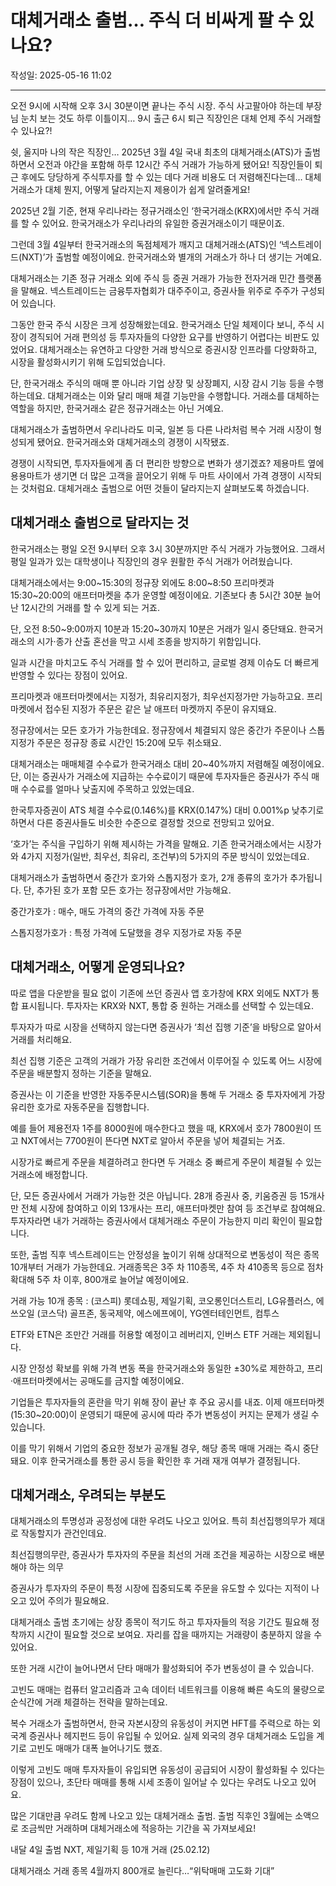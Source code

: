 # 대체거래소 출범… 주식 더 비싸게 팔 수 있나요?

작성일: 2025-05-16 11:02

---

오전 9시에 시작해 오후 3시 30분이면 끝나는 주식 시장. 주식 사고팔아야 하는데 부장님 눈치 보는 것도 하루 이틀이지… 9시 출근 6시 퇴근 직장인은 대체 언제 주식 거래할 수 있나요?!

쉿, 울지마 나의 작은 직장인…  2025년 3월 4일 국내 최초의 대체거래소(ATS)가 출범하면서 오전과 야간을 포함해 하루 12시간 주식 거래가 가능하게 됐어요! 직장인들이 퇴근 후에도 당당하게 주식투자를 할 수 있는 데다 거래 비용도 더 저렴해진다는데… 대체거래소가 대체 뭔지, 어떻게 달라지는지 제용이가 쉽게 알려줄게요!

2025년 2월 기준, 현재 우리나라는 정규거래소인 ‘한국거래소(KRX)에서만 주식 거래를 할 수 있어요. 한국거래소가 우리나라의 유일한 증권거래소이기 때문이죠.

그런데 3월 4일부터 한국거래소의 독점체제가 깨지고 대체거래소(ATS)인 ‘넥스트레이드(NXT)’가 출범할 예정이에요. 한국거래소와 별개의 거래소가 하나 더 생기는 거예요.

대체거래소는 기존 정규 거래소 외에 주식 등 증권 거래가 가능한 전자거래 민간 플랫폼을 말해요. 넥스트레이드는 금융투자협회가 대주주이고, 증권사들 위주로 주주가 구성되어 있습니다.

그동안 한국 주식 시장은 크게 성장해왔는데요. 한국거래소 단일 체제이다 보니, 주식 시장이 경직되어 거래 편의성 등 투자자들의  다양한 요구를 반영하기 어렵다는 비판도 있었어요. 대체거래소는 유연하고 다양한 거래 방식으로 증권시장 인프라를 다양화하고, 시장을 활성화시키기 위해 도입되었습니다.

단, 한국거래소 주식의 매매 뿐 아니라 기업 상장 및 상장폐지, 시장 감시 기능 등을 수행하는데요. 대체거래소는 이와 달리 매매 체결 기능만을 수행합니다. 거래소를 대체하는 역할을 하지만, 한국거래소 같은 정규거래소는 아닌 거예요.

대체거래소가 출범하면서 우리나라도 미국, 일본 등 다른 나라처럼 복수 거래 시장이 형성되게 됐어요. 한국거래소와 대체거래소의 경쟁이 시작됐죠.

경쟁이 시작되면, 투자자들에게 좀 더 편리한 방향으로 변화가 생기겠죠? 제용마트 옆에 용용마트가 생기면 더 많은 고객을 끌어오기 위해 두 마트 사이에서 가격 경쟁이 시작되는 것처럼요. 대체거래소 출범으로 어떤 것들이 달라지는지 살펴보도록 하겠습니다.

## 대체거래소 출범으로 달라지는 것

한국거래소는 평일 오전 9시부터 오후 3시 30분까지만 주식 거래가 가능했어요. 그래서 평일 일과가 있는 대학생이나 직장인의 경우 원활한 주식 거래가 어려웠습니다.

대체거래소에서는 9:00~15:30의 정규장 외에도 8:00~8:50 프리마켓과 15:30~20:00의 애프터마켓을 추가 운영할 예정이에요. 기존보다 총 5시간 30분 늘어난 12시간의 거래를 할 수 있게 되는 거죠.

단, 오전 8:50~9:00까지 10분과 15:20~30까지 10분은 거래가 일시 중단돼요. 한국거래소의 시가⋅종가 산출 혼선을 막고 시세 조종을 방지하기 위함입니다.

일과 시간을 마치고도 주식 거래를 할 수 있어 편리하고, 글로벌 경제 이슈도 더 빠르게 반영할 수 있다는 장점이 있어요.

프리마켓과 애프터마켓에서는 지정가, 최유리지정가, 최우선지정가만 가능하고요. 프리마켓에서 접수된 지정가 주문은 같은 날 애프터 마켓까지 주문이 유지돼요.

정규장에서는 모든 호가가 가능한데요. 정규장에서 체결되지 않은 중간가 주문이나 스톱 지정가 주문은 정규장 종료 시간인 15:20에 모두 취소돼요.

대체거래소는 매매체결 수수료가 한국거래소 대비 20~40%까지 저렴해질 예정이에요. 단, 이는 증권사가 거래소에 지급하는 수수료이기 때문에 투자자들은 증권사가 주식 매매 수수료를 얼마나 낮출지에 주목하고 있었는데요.

한국투자증권이 ATS 체결 수수료(0.146%)를 KRX(0.147%) 대비 0.001%p 낮추기로 하면서 다른 증권사들도 비슷한 수준으로 결정할 것으로 전망되고 있어요.

‘호가’는 주식을 구입하기 위해 제시하는 가격을 말해요. 기존 한국거래소에서는 시장가와 4가지 지정가(일반, 최우선, 최유리, 조건부)의 5가지의 주문 방식이 있었는데요.

대체거래소가 출범하면서 중간가 호가와 스톱지정가 호가, 2개 종류의 호가가 추가됩니다. 단, 추가된 호가 포함 모든 호가는 정규장에서만 가능해요.

중간가호가 : 매수, 매도 가격의 중간 가격에 자동 주문

스톱지정가호가 : 특정 가격에 도달했을 경우 지정가로 자동 주문

## 대체거래소, 어떻게 운영되나요?

따로 앱을 다운받을 필요 없이 기존에 쓰던 증권사 앱 호가창에 KRX 외에도 NXT가 통합 표시됩니다. 투자자는 KRX와 NXT, 통합 중 원하는 거래소를 선택할 수 있는데요.

투자자가 따로 시장을 선택하지 않는다면 증권사가 ‘최선 집행 기준’을 바탕으로 알아서 거래를 처리해요.

최선 집행 기준은 고객의 거래가 가장 유리한 조건에서 이루어질 수 있도록 어느 시장에 주문을 배분할지 정하는 기준을 말해요.

증권사는 이 기준을 반영한 자동주문시스템(SOR)을 통해 두 거래소 중 투자자에게 가장 유리한 호가로 자동주문을 집행합니다.

예를 들어 제용전자 1주를 8000원에 매수한다고 했을 때, KRX에서 호가 7800원이 뜨고 NXT에서는 7700원이 뜬다면 NXT로 알아서 주문을 넣어 체결되는 거죠.

시장가로 빠르게 주문을 체결하려고 한다면 두 거래소 중 빠르게 주문이 체결될 수 있는 거래소에 배정합니다.

단, 모든 증권사에서 거래가 가능한 것은 아닙니다. 28개 증권사 중, 키움증권 등 15개사만 전체 시장에 참여하고 이외 13개사는 프리, 애프터마켓만 참여 등 조건부로 참여해요. 투자자라면 내가 거래하는 증권사에서 대체거래소 주문이 가능한지 미리 확인이 필요합니다.

또한, 출범 직후 넥스트레이드는 안정성을 높이기 위해 상대적으로 변동성이 적은 종목 10개부터 거래가 가능한데요. 거래종목은 3주 차 110종목, 4주 차 410종목 등으로 점차 확대해 5주 차 이후, 800개로 늘어날 예정이에요.

거래 가능 10개 종목 : (코스피) 롯데쇼핑, 제일기획, 코오롱인더스트리, LG유플러스, 에쓰오일 (코스닥) 골프존, 동국제약, 에스에프에이, YG엔터테인먼트, 컴투스

ETF와 ETN은 조만간 거래를 허용할 예정이고 레버리지, 인버스 ETF 거래는 제외됩니다.

시장 안정성 확보를 위해 가격 변동 폭을 한국거래소와 동일한 ±30%로 제한하고, 프리·애프터마켓에서는 공매도를 금지할 예정이에요.

기업들은 투자자들의 혼란을 막기 위해 장이 끝난 후 주요 공시를 내죠. 이제 애프터마켓(15:30~20:00)이 운영되기 때문에 공시에 따라 주가 변동성이 커지는 문제가 생길 수 있습니다.

이를 막기 위해서 기업의 중요한 정보가 공개될 경우, 해당 종목 매매 거래는 즉시 중단돼요. 이후 한국거래소를 통한 공시 등을 확인한 후 거래 재개 여부가 결정됩니다.

## 대체거래소, 우려되는 부분도

대체거래소의 투명성과 공정성에 대한 우려도 나오고 있어요. 특히 최선집행의무가 제대로 작동할지가 관건인데요.

최선집행의무란, 증권사가 투자자의 주문을 최선의 거래 조건을 제공하는 시장으로 배분해야 하는 의무

증권사가 투자자의 주문이 특정 시장에 집중되도록 주문을 유도할 수 있다는 지적이 나오고 있어 주의가 필요해요.

대체거래소 출범 초기에는 상장 종목이 적기도 하고 투자자들의 적응 기간도 필요해 정착까지 시간이 필요할 것으로 보여요. 자리를 잡을 때까지는 거래량이 충분하지 않을 수 있어요.

또한 거래 시간이 늘어나면서 단타 매매가 활성화되어 주가 변동성이 클 수 있습니다.

고빈도 매매는 컴퓨터 알고리즘과 고속 데이터 네트워크를 이용해 빠른 속도의 물량으로 순식간에 거래 체결하는 전략을 말하는데요.

복수 거래소가 출범하면서, 한국 자본시장의 유동성이 커지면 HFT를 주력으로 하는 외국계 증권사나 헤지펀드 등이 유입될 수 있어요. 실제 외국의 경우 대체거래소 도입을 계기로 고빈도 매매가 대폭 늘어나기도 했죠.

이렇게 고빈도 매매 투자자들이 유입되면 유동성이 공급되어 시장이 활성화될 수 있다는 장점이 있으나, 초단타 매매를 통해 시세 조종이 일어날 수 있다는 우려도 나오고 있어요.

많은 기대만큼 우려도 함께 나오고 있는 대체거래소 출범. 출범 직후인 3월에는 소액으로 조금씩만 거래하며 대체거래소에 적응하는  기간을 꼭 가져보세요!

내달 4일 출범 NXT, 제일기획 등 10개 거래 (25.02.12)

대체거래소 거래 종목 4월까지 800개로 늘린다…“위탁매매 고도화 기대”